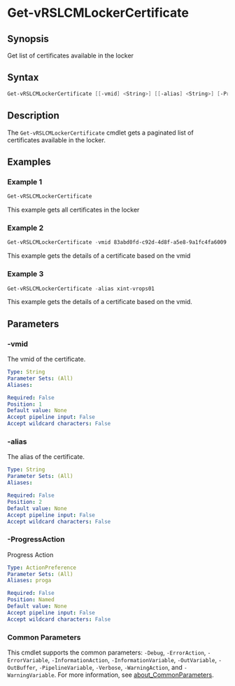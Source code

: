 # Get-vRSLCMLockerCertificate

## Synopsis

Get list of certificates available in the locker

## Syntax

```powershell
Get-vRSLCMLockerCertificate [[-vmid] <String>] [[-alias] <String>] [-ProgressAction <ActionPreference>] [<CommonParameters>]
```

## Description

The `Get-vRSLCMLockerCertificate` cmdlet gets a paginated list of certificates available in the locker.

## Examples

### Example 1

```powershell
Get-vRSLCMLockerCertificate
```

This example gets all certificates in the locker

### Example 2

```powershell
Get-vRSLCMLockerCertificate -vmid 83abd0fd-c92d-4d8f-a5e8-9a1fc4fa6009
```

This example gets the details of a certificate based on the vmid

### Example 3

```powershell
Get-vRSLCMLockerCertificate -alias xint-vrops01
```

This example gets the details of a certificate based on the vmid.

## Parameters

### -vmid

The vmid of the certificate.

```yaml
Type: String
Parameter Sets: (All)
Aliases:

Required: False
Position: 1
Default value: None
Accept pipeline input: False
Accept wildcard characters: False
```

### -alias

The alias of the certificate.

```yaml
Type: String
Parameter Sets: (All)
Aliases:

Required: False
Position: 2
Default value: None
Accept pipeline input: False
Accept wildcard characters: False
```

### -ProgressAction

Progress Action

```yaml
Type: ActionPreference
Parameter Sets: (All)
Aliases: proga

Required: False
Position: Named
Default value: None
Accept pipeline input: False
Accept wildcard characters: False
```

### Common Parameters

This cmdlet supports the common parameters: `-Debug`, `-ErrorAction`, `-ErrorVariable`, `-InformationAction`, `-InformationVariable`, `-OutVariable`, `-OutBuffer`, `-PipelineVariable`, `-Verbose`, `-WarningAction`, and `-WarningVariable`. For more information, see [about_CommonParameters](http://go.microsoft.com/fwlink/?LinkID=113216).
